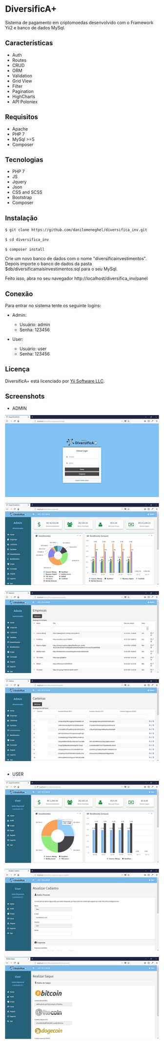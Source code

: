 # DiversificA+

Sistema de pagamento em criptomoedas desenvolvido com o Framework Yii2 e banco de dados MySql.

## Características

- Auth
- Routes
- CRUD
- ORM
- Validation
- Grid View
- Filter
- Pagination
- HighCharts
- API Poloniex

## Requisitos

- Apache
- PHP 7
- MySql >=5
- Composer

## Tecnologias

- PHP 7
- JS
- Jquery
- Json
- CSS and SCSS
- Bootstrap
- Composer

## Instalação

```
$ git clone https://github.com/danilomeneghel/diversifica_inv.git

$ cd diversifica_inv

$ composer install
```

Crie um novo banco de dados com o nome "diversificainvestimentos".
Depois importe o banco de dados da pasta $db/diversificamaisinvestimentos.sql para o seu MySql.

Feito isso, abra no seu navegador http://localhost/diversifica_inv/panel

## Conexão

Para entrar no sistema tente os seguinte logins:

- Admin:

	- Usuário: admin
	- Senha: 123456
	
- User:

	- Usuário: user
	- Senha: 123456

## Licença

DiversificA+ está licenciado por <a href="LICENSE.md">Yii Software LLC</a>.

## Screenshots

- ADMIN

![Screenshots](screenshots/screenshot01.png)<br><br>
![Screenshots](screenshots/screenshot02.png)<br><br>
![Screenshots](screenshots/screenshot03.png)<br><br>
![Screenshots](screenshots/screenshot04.png)<br><br>

- USER

![Screenshots](screenshots/screenshot05.png)<br><br>
![Screenshots](screenshots/screenshot06.png)<br><br>
![Screenshots](screenshots/screenshot07.png)<br><br>
